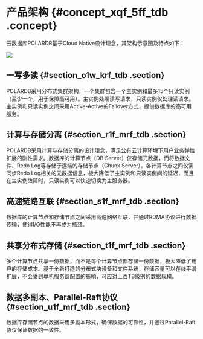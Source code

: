 # 产品架构 {#concept_xqf_5ff_tdb .concept}

云数据库POLARDB基于Cloud Native设计理念，其架构示意图及特点如下：

![](http://static-aliyun-doc.oss-cn-hangzhou.aliyuncs.com/assets/img/3008/2077_zh-CN.png)

## 一写多读 {#section_o1w_krf_tdb .section}

POLARDB采用分布式集群架构，一个集群包含一个主实例和最多15个只读实例（至少一个，用于保障高可用）。主实例处理读写请求，只读实例仅处理读请求。主实例和只读实例之间采用Active-Active的Failover方式，提供数据库的高可用服务。

## 计算与存储分离 {#section_r1f_mrf_tdb .section}

POLARDB采用计算与存储分离的设计理念，满足公有云计算环境下用户业务弹性扩展的刚性需求。数据库的计算节点（DB Server）仅存储元数据，而将数据文件、Redo Log等存储于远端的存储节点（Chunk Server）。各计算节点之间仅需同步Redo Log相关的元数据信息，极大降低了主实例和只读实例间的延迟，而且在主实例故障时，只读实例可以快速切换为主服务器。

## 高速链路互联 {#section_s1f_mrf_tdb .section}

数据库的计算节点和存储节点之间采用高速网络互联，并通过RDMA协议进行数据传输，使得I/O性能不再成为瓶颈。

## 共享分布式存储 {#section_t1f_mrf_tdb .section}

多个计算节点共享一份数据，而不是每个计算节点都存储一份数据，极大降低了用户的存储成本。基于全新打造的分布式块设备和文件系统，存储容量可以在线平滑扩展，不会受到单机服务器配置的影响，可应对上百TB级别的数据规模。

## 数据多副本、Parallel-Raft协议 {#section_u1f_mrf_tdb .section}

数据库存储节点的数据采用多副本形式，确保数据的可靠性，并通过Parallel-Raft协议保证数据的一致性。


